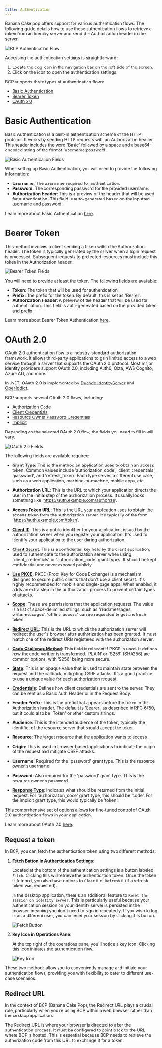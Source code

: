 ```yaml
---
title: Authentication
---
```


Banana Cake pop offers support for various authentication flows. The following guide details how to use these authentication flows to retrieve a token from an identity server and send the Authorization header to the server. 

![BCP Authentication Flow](images/auth-0.png)

Accessing the authentication settings is straightforward:

1. Locate the cog icon in the navigation bar on the left side of the screen.
2. Click on the icon to open the authentication settings.

BCP supports three types of authentication flows:

- [Basic Authentication](/docs/bananacakepop/v2/documents/authentication#basic-authentication)
- [Bearer Token](/docs/bananacakepop/v2/documents/authentication#bearer-token)
- [OAuth 2.0](/docs/bananacakepop/v2/documents/authentication#oauth-20)

# Basic Authentication

Basic Authentication is a built-in authentication scheme of the HTTP protocol. It works by sending HTTP requests with an Authorization header. This header includes the word 'Basic' followed by a space and a base64-encoded string of the format 'username:password'. 

![Basic Authentication Fields](images/auth-1.png)

When setting up Basic Authentication, you will need to provide the following information:

- **Username**: The username required for authentication.
- **Password**: The corresponding password for the provided username.
- **Authorization Header**: This is a preview of the header that will be used for authentication. This field is auto-generated based on the inputted username and password.

Learn more about Basic Authentication [here](https://en.wikipedia.org/wiki/Basic_access_authentication).

# Bearer Token

This method involves a client sending a token within the Authorization header. The token is typically generated by the server when a login request is processed. Subsequent requests to protected resources must include this token in the Authorization header.

![Bearer Token Fields](images/auth-2.png)

You will need to provide at least the token. The following fields are available:

- **Token**: The token that will be used for authentication.
- **Prefix**: The prefix for the token. By default, this is set as 'Bearer'.
- **Authorization Header**: A preview of the header that will be used for authentication. This field is auto-generated based on the provided token and prefix.

Learn more about Bearer Token Authentication [here](https://swagger.io/docs/specification/authentication/bearer-authentication/).
# OAuth 2.0 
 
OAuth 2.0 authentication flow is a industry-standard authorization framework. It allows third-party applications to gain limited access to a web service through a server that supports the OAuth 2.0 protocol. Most major identity providers support OAuth 2.0, including Auth0, Okta, AWS Cognito, Azure AD, and more. 

In .NET, OAuth 2.0 is implemented by [Duende IdentityServer](https://duendesoftware.com/products/identityserver) and [OpenIddict](https://documentation.openiddict.com/).

BCP supports several OAuth 2.0 flows, including:

- [Authorization Code](https://auth0.com/docs/flows/authorization-code-flow)
- [Client Credentials](https://auth0.com/docs/flows/client-credentials-flow)
- [Resource Owner Password Credentials](https://auth0.com/docs/flows/resource-owner-password-flow)
- [Implicit](https://auth0.com/docs/get-started/authentication-and-authorization-flow/implicit-flow-with-form-post)

Depending on the selected OAuth 2.0 flow, the fields you need to fill in will vary.

![OAuth 2.0 Fields](images/auth-3.png)

The following fields are available required:

- **[Grant Type](https://datatracker.ietf.org/doc/html/rfc6749#section-1.3)**: This is the method an application uses to obtain an access token. Common values include 'authorization_code', 'client_credentials', 'password', and 'refresh_token'. Each type serves a different use case, such as a web application, machine-to-machine, mobile apps, etc.

- **Authorization URL**: This is the URL to which your application directs the user in the initial step of the authorization process. It usually looks something like 'https://auth.example.com/authorize'.

- **Access Token URL**: This is the URL your application uses to obtain the access token from the authorization server. It's typically of the form 'https://auth.example.com/token'. 

- **[Client ID](https://datatracker.ietf.org/doc/html/rfc6749#section-2.2)**: This is a public identifier for your application, issued by the authorization server when you register your application. It's used to identify your application to the user during authorization.

- **[Client Secret](https://datatracker.ietf.org/doc/html/rfc6749#section-2.3.1)**: This is a confidential key held by the client application, used to authenticate to the authorization server when using 'client_credentials' or 'authorization_code' grant types. It should be kept confidential and never exposed publicly.

- **[Use PKCE](https://datatracker.ietf.org/doc/html/rfc7636)**: PKCE (Proof Key for Code Exchange) is a mechanism designed to secure public clients that don't use a client secret. It's highly recommended for mobile and single-page apps. When enabled, it adds an extra step in the authorization process to prevent certain types of attacks.

- **[Scope](https://datatracker.ietf.org/doc/html/rfc6749#section-3.3)**: These are permissions that the application requests. The value is a list of space-delimited strings, such as 'read:messages write:messages'. 'offline_access' can be requested to get a refresh token.

- **[Redirect URL](https://datatracker.ietf.org/doc/html/rfc6749#section-3.1.2)**: This is the URL to which the authorization server will redirect the user's browser after authorization has been granted. It must match one of the redirect URIs registered with the authorization server.

- **[Code Challenge Method](https://datatracker.ietf.org/doc/html/rfc7636#section-4.2)**: This field is relevant if PKCE is used. It defines how the code verifier is transformed. 'PLAIN' or 'S256' (SHA256) are common options, with 'S256' being more secure.

- **[State](https://datatracker.ietf.org/doc/html/rfc6749#section-4.1.1)**: This is an opaque value that is used to maintain state between the request and the callback, mitigating CSRF attacks. It's a good practice to use a unique value for each authorization request.

- **[Credentials](https://datatracker.ietf.org/doc/html/rfc6749#section-2.3)**: Defines how client credentials are sent to the server. They can be sent as a Basic Auth Header or in the Request Body. 

- **Header Prefix**: This is the prefix that appears before the token in the Authorization header. The default is 'Bearer', as described in [RFC 6750](https://datatracker.ietf.org/doc/html/rfc6750), but it could also be 'Token' or other custom strings.

- **Audience**: This is the intended audience of the token, typically the identifier of the resource server that should accept the token.

- **Resource**: The target resource that the application wants to access. 

- **Origin**: This is used in browser-based applications to indicate the origin of the request and mitigate CSRF attacks.

- **Username**: Required for the 'password' grant type. This is the resource owner's username.

- **Password**: Also required for the 'password' grant type. This is the resource owner's password.

- **[Response Type](https://datatracker.ietf.org/doc/html/rfc6749#section-3.1.1)**: Indicates what should be returned from the initial request. For 'authorization_code' grant type, this should be 'code'. For the implicit grant type, this would typically be 'token'.

This comprehensive set of options allows for fine-tuned control of OAuth 2.0 authentication flows in your application.

Learn more about OAuth 2.0 [here](https://oauth.net/2/).

## Request a token

In BCP, you can fetch the authentication token using two different methods:

1. **Fetch Button in Authentication Settings**: 
   
   Located at the bottom of the authentication settings is a button labeled `Fetch`. Clicking this will retrieve the authentication token. Once the token is fetched, you also have options to `Clear` it or `Refresh` it (if a refresh token was requested).

   In the desktop application, there's an additional feature to `Reset the session on identity server`. This is particularly useful because your authentication session on your identity server is persisted in the browser, meaning you don't need to sign in repeatedly. If you wish to log in as a different user, you can reset your session by clicking this button.

   ![Fetch Button](images/auth-5.png)

2. **Key Icon in Operations Pane**:

   At the top right of the operations pane, you'll notice a key icon. Clicking this icon initiates the authentication flow.

   ![Key Icon](images/auth-4.png)

These two methods allow you to conveniently manage and initiate your authentication flows, providing you with flexibility to cater to different use-case scenarios.

## Redirect URL 

In the context of BCP (Banana Cake Pop), the Redirect URL plays a crucial role, particularly when you're using BCP within a web browser rather than the desktop application. 

The Redirect URL is where your browser is directed to after the authentication process. It must be configured to point back to the URL where BCP is hosted. This is essential because BCP needs to retrieve the authorization code from this URL to exchange it for a token.

